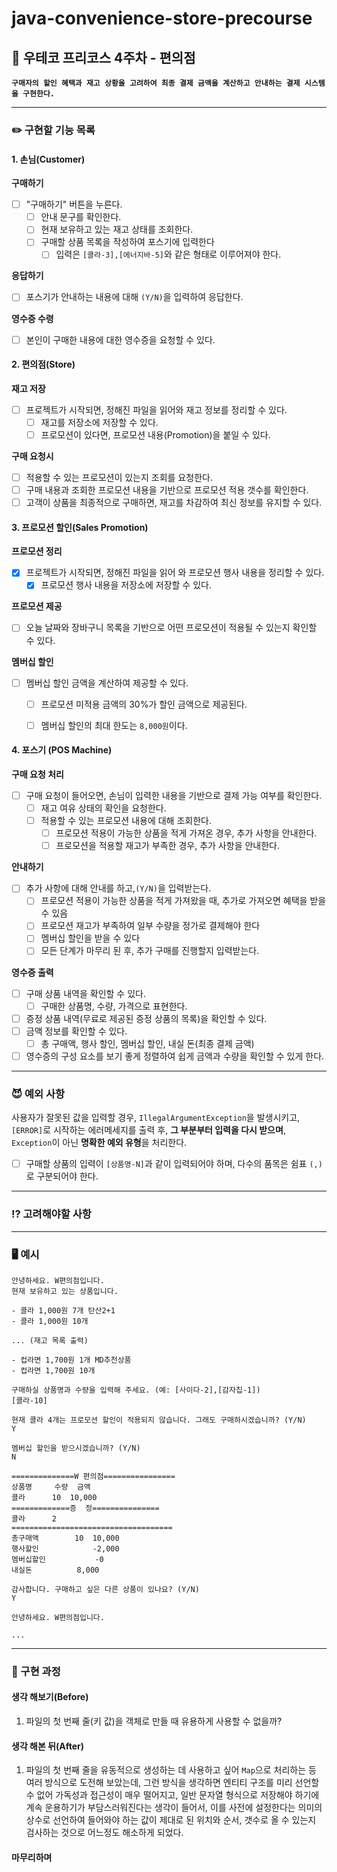 # java-convenience-store-precourse

## 💬 우테코 프리코스 4주차 - 편의점

**`구매자의 할인 혜택과 재고 상황을 고려하여 최종 결제 금액을 계산하고 안내하는 결제 시스템을 구현한다.`**

---

### ✏️ 구현할 기능 목록

#### 1. 손님(Customer)
**구매하기**
- [ ] "구매하기" 버튼을 누른다.
  - [ ] 안내 문구를 확인한다.
  - [ ] 현재 보유하고 있는 재고 상태를 조회한다.
  - [ ] 구매할 상품 목록을 작성하여 포스기에 입력한다
    - [ ] 입력은 `[콜라-3],[에너지바-5]`와 같은 형태로 이루어져야 한다.

**응답하기**
- [ ] 포스기가 안내하는 내용에 대해 `(Y/N)`을 입력하여 응답한다.

**영수증 수령**
- [ ] 본인이 구매한 내용에 대한 영수증을 요청할 수 있다.

#### 2. 편의점(Store)
**재고 저장**
- [ ] 프로젝트가 시작되면, 정해진 파일을 읽어와 재고 정보를 정리할 수 있다.
    - [ ] 재고를 저장소에 저장할 수 있다.
    - [ ] 프로모션이 있다면, 프로모션 내용(Promotion)을 붙일 수 있다.

**구매 요청시**
- [ ] 적용할 수 있는 프로모션이 있는지 조회를 요청한다.
- [ ] 구매 내용과 조회한 프로모션 내용을 기반으로 프로모션 적용 갯수를 확인한다.
- [ ] 고객이 상품을 최종적으로 구매하면, 재고를 차감하여 최신 정보를 유지할 수 있다.

#### 3. 프로모션 할인(Sales Promotion)
**프로모션 정리**
- [x] 프로젝트가 시작되면, 정해진 파일을 읽어 와 프로모션 행사 내용을 정리할 수 있다.
  - [x] 프로모션 행사 내용을 저장소에 저장할 수 있다.

**프로모션 제공**
- [ ] 오늘 날짜와 장바구니 목록을 기반으로 어떤 프로모션이 적용될 수 있는지 확인할 수 있다.

**멤버십 할인**
- [ ] 멤버십 할인 금액을 계산하여 제공할 수 있다.
  - [ ] 프로모션 미적용 금액의 30%가 할인 금액으로 제공된다.
  - [ ] 멤버십 할인의 최대 한도는 `8,000원`이다.


#### 4. 포스기 (POS Machine)
**구매 요청 처리**
- [ ] 구매 요청이 들어오면, 손님이 입력한 내용을 기반으로 결제 가능 여부를 확인한다.
  - [ ] 재고 여유 상태의 확인을 요청한다.
  - [ ] 적용할 수 있는 프로모션 내용에 대해 조회한다.
    - [ ] 프로모션 적용이 가능한 상품을 적게 가져온 경우, 추가 사항을 안내한다.
    - [ ] 프로모션을 적용할 재고가 부족한 경우, 추가 사항을 안내한다.

**안내하기**
- [ ] 추가 사항에 대해 안내를 하고,`(Y/N)`을 입력받는다.
  - [ ] 프로모션 적용이 가능한 상품을 적게 가져왔을 때, 추가로 가져오면 혜택을 받을 수 있음
  - [ ] 프로모션 재고가 부족하여 일부 수량을 정가로 결제해야 한다
  - [ ] 멤버십 할인을 받을 수 있다
  - [ ] 모든 단계가 마무리 된 후, 추가 구매를 진행할지 입력받는다.

**영수증 출력**
- [ ] 구매 상품 내역을 확인할 수 있다.
  - [ ] 구매한 상품명, 수량, 가격으로 표현한다.
- [ ] 증정 상품 내역(무료로 제공된 증정 상품의 목록)을 확인할 수 있다.
- [ ] 금액 정보를 확인할 수 있다.
  - [ ] 총 구매액, 행사 할인, 멤버십 할인, 내실 돈(최종 결제 금액)
- [ ] 영수증의 구성 요소를 보기 좋게 정렬하여 쉽게 금액과 수량을 확인할 수 있게 한다.

---

### 😈 예외 사항
사용자가 잘못된 값을 입력할 경우, `IllegalArgumentException`을 발생시키고, `[ERROR]`로 시작하는 에러메세지를 출력 후,
**그 부분부터 입력을 다시 받으며**, `Exception`이 아닌 **명확한 예외 유형**을 처리한다.

- [ ] 구매할 상품의 입력이 `[상품명-N]`과 같이 입력되어야 하며, 다수의 품목은 쉼표 `(,)`로 구분되어야 한다.

---

### ⁉️ 고려해야할 사항


---

### 🖥️ 예시

```console
안녕하세요. W편의점입니다.
현재 보유하고 있는 상품입니다.

- 콜라 1,000원 7개 탄산2+1
- 콜라 1,000원 10개

... (재고 목록 출력)

- 컵라면 1,700원 1개 MD추천상품
- 컵라면 1,700원 10개

구매하실 상품명과 수량을 입력해 주세요. (예: [사이다-2],[감자칩-1])
[콜라-10]

현재 콜라 4개는 프로모션 할인이 적용되지 않습니다. 그래도 구매하시겠습니까? (Y/N)
Y

멤버십 할인을 받으시겠습니까? (Y/N)
N

==============W 편의점================
상품명		수량	금액
콜라		10 	10,000
=============증	정===============
콜라		2
====================================
총구매액		10	10,000
행사할인			-2,000
멤버십할인			-0
내실돈			 8,000

감사합니다. 구매하고 싶은 다른 상품이 있나요? (Y/N)
Y

안녕하세요. W편의점입니다.

...
```

---

### 🤔 구현 과정

#### 생각 해보기(Before)
1. 파일의 첫 번째 줄(키 값)을 객체로 만들 때 유용하게 사용할 수 없을까?

#### 생각 해본 뒤(After)
1. 파일의 첫 번째 줄을 유동적으로 생성하는 데 사용하고 싶어 `Map`으로 처리하는 등 여러 방식으로 도전해 보았는데, 
그런 방식을 생각하면 엔티티 구조를 미리 선언할 수 없어 가독성과 접근성이 매우 떨어지고, 일반 문자열 형식으로 저장해야 하기에 
계속 운용하기가 부담스러워진다는 생각이 들어서, 이를 사전에 설정한다는 의미의 상수로 선언하여 들어와야 하는 값이 
제대로 된 위치와 순서, 갯수로 올 수 있는지 검사하는 것으로 어느정도 해소하게 되었다.

#### 마무리하며

